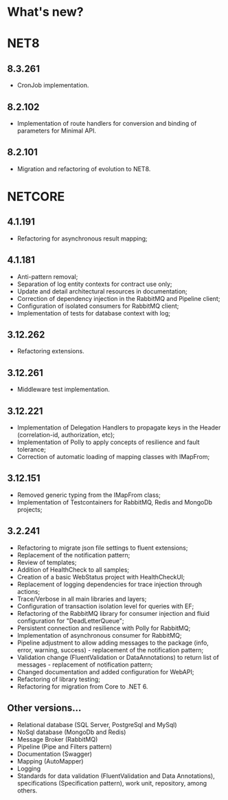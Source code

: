# What's new?

# NET8

## 8.3.261
* CronJob implementation.

## 8.2.102
* Implementation of route handlers for conversion and binding of parameters for Minimal API.

## 8.2.101
* Migration and refactoring of evolution to NET8.

# NETCORE

## 4.1.191
* Refactoring for asynchronous result mapping;

## 4.1.181
* Anti-pattern removal;
* Separation of log entity contexts for contract use only;
* Update and detail architectural resources in documentation;
* Correction of dependency injection in the RabbitMQ and Pipeline client;
* Configuration of isolated consumers for RabbitMQ client;
* Implementation of tests for database context with log;

## 3.12.262
* Refactoring extensions.

## 3.12.261
* Middleware test implementation.

## 3.12.221
* Implementation of Delegation Handlers to propagate keys in the Header (correlation-id, authorization, etc);
* Implementation of Polly to apply concepts of resilience and fault tolerance;
* Correction of automatic loading of mapping classes with IMapFrom;

## 3.12.151
* Removed generic typing from the IMapFrom class;
* Implementation of Testcontainers for RabbitMQ, Redis and MongoDb projects;

## 3.2.241
* Refactoring to migrate json file settings to fluent extensions;
* Replacement of the notification pattern;
* Review of templates;
* Addition of HealthCheck to all samples;
* Creation of a basic WebStatus project with HealthCheckUI;
* Replacement of logging dependencies for trace injection through actions;
* Trace/Verbose in all main libraries and layers;
* Configuration of transaction isolation level for queries with EF;
* Refactoring of the RabbitMQ library for consumer injection and fluid configuration for "DeadLetterQueue";
* Persistent connection and resilience with Polly for RabbitMQ;
* Implementation of asynchronous consumer for RabbitMQ;
* Pipeline adjustment to allow adding messages to the package (info, error, warning, success) - replacement of the notification pattern;
* Validation change (FluentValidation or DataAnnotations) to return list of messages - replacement of notification pattern;
* Changed documentation and added configuration for WebAPI;
* Refactoring of library testing;
* Refactoring for migration from Core to .NET 6.

## Other versions...
* Relational database (SQL Server, PostgreSql and MySql)
* NoSql database (MongoDb and Redis)
* Message Broker (RabbitMQ)
* Pipeline (Pipe and Filters pattern)
* Documentation (Swagger)
* Mapping (AutoMapper)
* Logging
* Standards for data validation (FluentValidation and Data Annotations), specifications (Specification pattern), work unit, repository, among others.